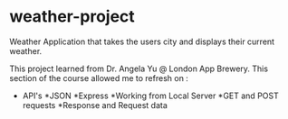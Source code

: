 # weather-project

Weather Application that takes the users city and displays their current weather.



This project learned from Dr. Angela Yu @ London App Brewery. 
This section of the course allowed me to refresh on :
* API's
*JSON
*Express
*Working from Local Server
*GET and POST requests
*Response and Request data
